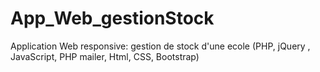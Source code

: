 # App_Web_gestionStock
Application Web responsive: gestion de stock d'une ecole (PHP, jQuery , JavaScript, PHP mailer, Html, CSS, Bootstrap)
